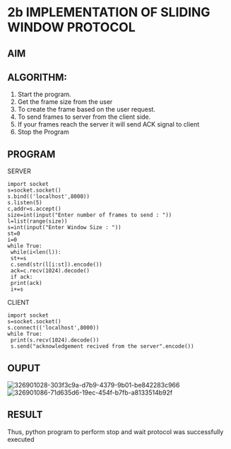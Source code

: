 # 2b IMPLEMENTATION OF SLIDING WINDOW PROTOCOL
## AIM
## ALGORITHM:
1. Start the program.
2. Get the frame size from the user
3. To create the frame based on the user request.
4. To send frames to server from the client side.
5. If your frames reach the server it will send ACK signal to client
6. Stop the Program
## PROGRAM
SERVER
```
import socket
s=socket.socket()
s.bind(('localhost',8000))
s.listen(5)
c,addr=s.accept()
size=int(input("Enter number of frames to send : "))
l=list(range(size))
s=int(input("Enter Window Size : "))
st=0
i=0
while True:
 while(i<len(l)):
 st+=s
 c.send(str(l[i:st]).encode())
 ack=c.recv(1024).decode()
 if ack:
 print(ack)
 i+=s
```
CLIENT
```
import socket
s=socket.socket()
s.connect(('localhost',8000))
while True: 
 print(s.recv(1024).decode())
 s.send("acknowledgement recived from the server".encode())
```
## OUPUT
![326901028-303f3c9a-d7b9-4379-9b01-be842283c966](https://github.com/VerginJenifer/2b_SLIDING_WINDOW_PROTOCOL/assets/136251012/10d8b8a1-bd3a-45da-bc47-3ee3c493a348)
![326901086-71d635d6-19ec-454f-b7fb-a8133514b92f](https://github.com/VerginJenifer/2b_SLIDING_WINDOW_PROTOCOL/assets/136251012/65024bc4-7a64-4eca-8498-a398b48748d9)

## RESULT
Thus, python program to perform stop and wait protocol was successfully executed
